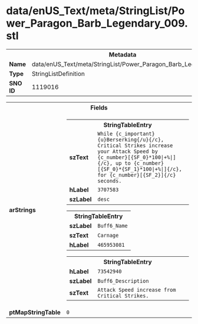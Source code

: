 <h1>data/enUS_Text/meta/StringList/Power_Paragon_Barb_Legendary_009.stl</h1><table><tr><th colspan="100%">Metadata</th></tr><tr><td><b>Name</b></td><td>data/enUS_Text/meta/StringList/Power_Paragon_Barb_Legendary_009.stl</td></tr><tr><td><b>Type</b></td><td>StringListDefinition</td></tr><tr><td><b>SNO ID</b></td><td>1119016</td></tr></table>

<table><tr><th colspan="100%">Fields</th></tr><tr><td><b>arStrings</b></td><td><table><tr><th colspan="100%">StringTableEntry</th></tr><tr><td><b>szText</b></td><td><code>While {c_important}{u}Berserking{/u}{/c}, Critical Strikes increase your Attack Speed by {c_number}[{SF_0}*100|+%|]{/c}, up to {c_number}[{SF_0}*{SF_1}*100|+%|]{/c}, for {c_number}[{SF_2}]{/c} seconds.</code></td></tr><tr><td><b>hLabel</b></td><td><code>3707583</code></td></tr><tr><td><b>szLabel</b></td><td><code>desc</code></td></tr></table>


<table><tr><th colspan="100%">StringTableEntry</th></tr><tr><td><b>szLabel</b></td><td><code>Buff6_Name</code></td></tr><tr><td><b>szText</b></td><td><code>Carnage</code></td></tr><tr><td><b>hLabel</b></td><td><code>465953081</code></td></tr></table>


<table><tr><th colspan="100%">StringTableEntry</th></tr><tr><td><b>hLabel</b></td><td><code>73542940</code></td></tr><tr><td><b>szLabel</b></td><td><code>Buff6_Description</code></td></tr><tr><td><b>szText</b></td><td><code>Attack Speed increase from Critical Strikes.</code></td></tr></table>


</td></tr><tr><td><b>ptMapStringTable</b></td><td><code>0</code></td></tr></table>

